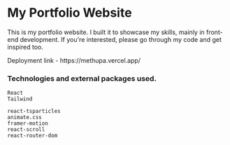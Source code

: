 # My Portfolio Website


This is my portfolio website. I built it to showcase my skills, 
mainly in front-end development. If you're interested, 
please go through my code and get inspired too.

<p>Deployment link - https://methupa.vercel.app/</p>

### Technologies and external packages used.

```
React
Tailwind
```
```
react-tsparticles
animate.css
framer-motion
react-scroll
react-router-dom
```
